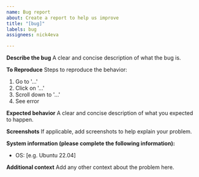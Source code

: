 ```yaml
---
name: Bug report
about: Create a report to help us improve
title: "[bug]"
labels: bug
assignees: nick4eva

---
```


**Describe the bug**
A clear and concise description of what the bug is.

**To Reproduce**
Steps to reproduce the behavior:
1. Go to '...'
2. Click on '...'
3. Scroll down to '...'
4. See error

**Expected behavior**
A clear and concise description of what you expected to happen.

**Screenshots**
If applicable, add screenshots to help explain your problem.

**System information (please complete the following information):**
 - OS: [e.g. Ubuntu 22.04]

**Additional context**
Add any other context about the problem here.
